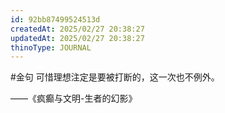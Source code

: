```yaml
---
id: 92bb87499524513d
createdAt: 2025/02/27 20:38:27
updatedAt: 2025/02/27 20:38:27
thinoType: JOURNAL
---
```

#金句 可惜理想注定是要被打断的，这一次也不例外。

——《疯癫与文明-生者的幻影》